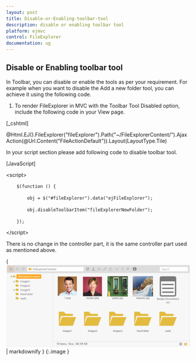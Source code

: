 ```yaml
---
layout: post
title: Disable-or-Enabling-toolbar-tool
description: disable or enabling toolbar tool
platform: ejmvc
control: FileExplorer
documentation: ug
---
```


## Disable or Enabling toolbar tool

In Toolbar, you can disable or enable the tools as per your requirement. For example when you want to disable the Add a new folder tool, you can achieve it using the following code.

1. To render FileExplorer in MVC with the Toolbar Tool Disabled option, include the following code in your View page.



[_cshtml]

@Html.EJ().FileExplorer("fileExplorer").Path("~/FileExplorerContent/").AjaxAction(@Url.Content("FileActionDefault")).Layout(LayoutType.Tile)



In your script section please add following code to disable toolbar tool.



[JavaScript]

&lt;script&gt;

        $(function () {          

            obj = $("#fileExplorer").data("ejFileExplorer");

            obj.disableToolbarItem("fileExplorerNewFolder");

        });



&lt;/script&gt;



There is no change in the controller part, it is the same controller part used as mentioned above.



{ ![](Disable-or-Enabling-toolbar-tool_images/Disable-or-Enabling-toolbar-tool_img1.png) | markdownify }
{:.image }


